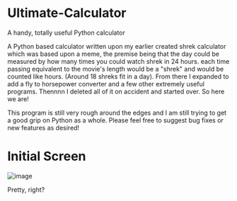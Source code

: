 # Ultimate-Calculator

A handy, totally useful Python calculator


A Python based calculator written upon my earlier created shrek calculator which was based upon a meme, the premise being that the day could be measured by how many times you could watch shrek in 24 hours. each time passing equivalent to the movie's length would be a "shrek" and would be counted like hours. (Around 18 shreks fit in a day). From there I expanded to add a fly to horsepower converter and a few other extremely useful programs. Thennnn I deleted all of it on accident and started over. So here we are!

This program is still very rough around the edges and I am still trying to get a good grip on Python as a whole. Please feel free to suggest bug fixes or new features as desired!

# Initial Screen
![image](https://user-images.githubusercontent.com/84045381/121619002-6ca4a280-ca2d-11eb-9bec-7ecc0041f3f4.png)

Pretty, right?
